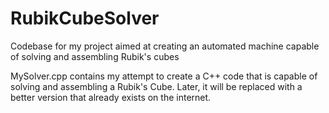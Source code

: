 # RubikCubeSolver
Codebase for my project aimed at creating an automated machine capable of solving and assembling Rubik's cubes

MySolver.cpp contains my attempt to create a C++ code that is capable of solving and assembling a Rubik's Cube. Later, it will be replaced with a better version that already exists on the internet.
